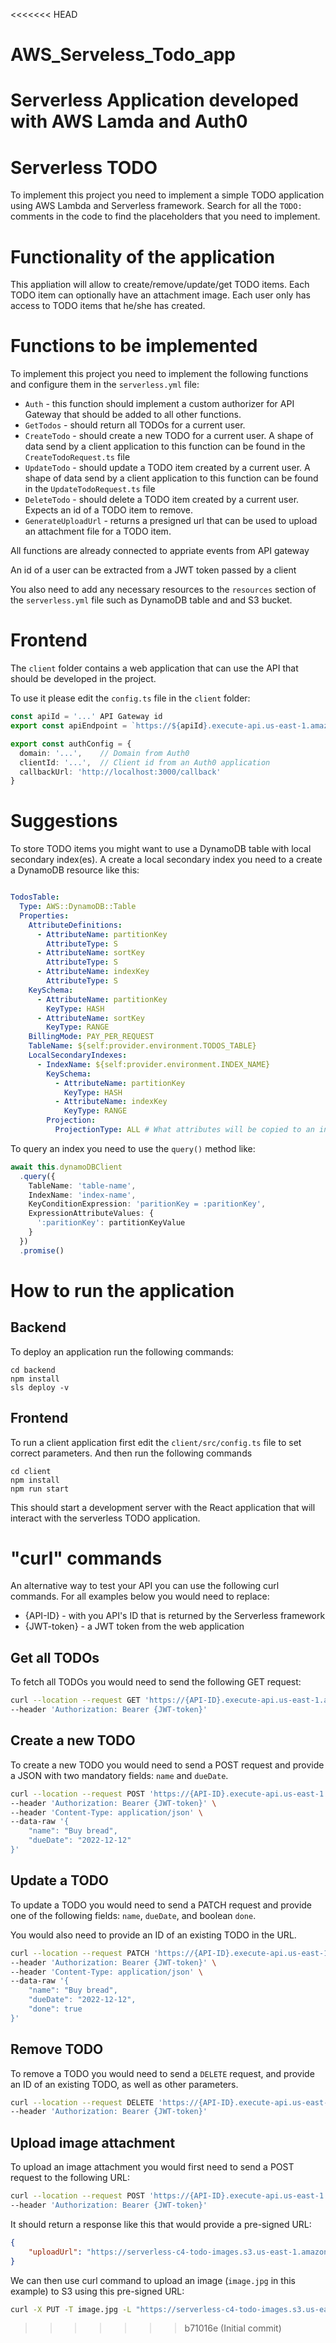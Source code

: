<<<<<<< HEAD
# AWS_Serveless_Todo_app
Serverless Application developed with AWS Lamda and Auth0
=======
# Serverless TODO

To implement this project you need to implement a simple TODO application using AWS Lambda and Serverless framework. Search for all the `TODO:` comments in the code to find the placeholders that you need to implement.

# Functionality of the application

This appliation will allow to create/remove/update/get TODO items. Each TODO item can optionally have an attachment image. Each user only has access to TODO items that he/she has created. 

# Functions to be implemented

To implement this project you need to implement the following functions and configure them in the `serverless.yml` file:

* `Auth` - this function should implement a custom authorizer for API Gateway that should be added to all other functions.
* `GetTodos` - should return all TODOs for a current user. 
* `CreateTodo` - should create a new TODO for a current user. A shape of data send by a client application to this function can be found in the `CreateTodoRequest.ts` file
* `UpdateTodo` - should update a TODO item created by a current user. A shape of data send by a client application to this function can be found in the `UpdateTodoRequest.ts` file
* `DeleteTodo` - should delete a TODO item created by a current user. Expects an id of a TODO item to remove.
* `GenerateUploadUrl` - returns a presigned url that can be used to upload an attachment file for a TODO item. 

All functions are already connected to appriate events from API gateway

An id of a user can be extracted from a JWT token passed by a client

You also need to add any necessary resources to the `resources` section of the `serverless.yml` file such as DynamoDB table and and S3 bucket.

# Frontend

The `client` folder contains a web application that can use the API that should be developed in the project.

To use it please edit the `config.ts` file in the `client` folder:

```ts
const apiId = '...' API Gateway id
export const apiEndpoint = `https://${apiId}.execute-api.us-east-1.amazonaws.com/dev`

export const authConfig = {
  domain: '...',    // Domain from Auth0
  clientId: '...',  // Client id from an Auth0 application
  callbackUrl: 'http://localhost:3000/callback'
}
```


# Suggestions

To store TODO items you might want to use a DynamoDB table with local secondary index(es). A create a local secondary index you need to a create a DynamoDB resource like this:

```yml

TodosTable:
  Type: AWS::DynamoDB::Table
  Properties:
    AttributeDefinitions:
      - AttributeName: partitionKey
        AttributeType: S
      - AttributeName: sortKey
        AttributeType: S
      - AttributeName: indexKey
        AttributeType: S
    KeySchema:
      - AttributeName: partitionKey
        KeyType: HASH
      - AttributeName: sortKey
        KeyType: RANGE
    BillingMode: PAY_PER_REQUEST
    TableName: ${self:provider.environment.TODOS_TABLE}
    LocalSecondaryIndexes:
      - IndexName: ${self:provider.environment.INDEX_NAME}
        KeySchema:
          - AttributeName: partitionKey
            KeyType: HASH
          - AttributeName: indexKey
            KeyType: RANGE
        Projection:
          ProjectionType: ALL # What attributes will be copied to an index

```

To query an index you need to use the `query()` method like:

```ts
await this.dynamoDBClient
  .query({
    TableName: 'table-name',
    IndexName: 'index-name',
    KeyConditionExpression: 'paritionKey = :paritionKey',
    ExpressionAttributeValues: {
      ':paritionKey': partitionKeyValue
    }
  })
  .promise()
```

# How to run the application

## Backend

To deploy an application run the following commands:

```
cd backend
npm install
sls deploy -v
```

## Frontend

To run a client application first edit the `client/src/config.ts` file to set correct parameters. And then run the following commands

```
cd client
npm install
npm run start
```

This should start a development server with the React application that will interact with the serverless TODO application.

# "curl" commands

An alternative way to test your API you can use the following curl commands. For all examples below you would need to replace:

* {API-ID} - with you API's ID that is returned by the Serverless framework
* {JWT-token} - a JWT token from the web application

## Get all TODOs

To fetch all TODOs you would need to send the following GET request:

```sh
curl --location --request GET 'https://{API-ID}.execute-api.us-east-1.amazonaws.com/dev/todos' \
--header 'Authorization: Bearer {JWT-token}'
```

## Create a new TODO

To create a new TODO you would need to send a POST request and provide a JSON with two mandatory fields: `name` and `dueDate`.

```sh
curl --location --request POST 'https://{API-ID}.execute-api.us-east-1.amazonaws.com/dev/todos' \
--header 'Authorization: Bearer {JWT-token}' \
--header 'Content-Type: application/json' \
--data-raw '{
    "name": "Buy bread",
    "dueDate": "2022-12-12"
}'
```

## Update a TODO

To update a TODO you would need to send a PATCH request and provide one of the following fields: `name`, `dueDate`, and boolean `done`.

You would also need to provide an ID of an existing TODO in the URL.

```sh
curl --location --request PATCH 'https://{API-ID}.execute-api.us-east-1.amazonaws.com/dev/todos/{TODO-ID}' \
--header 'Authorization: Bearer {JWT-token}' \
--header 'Content-Type: application/json' \
--data-raw '{
    "name": "Buy bread",
    "dueDate": "2022-12-12",
    "done": true
}'
```

## Remove TODO

To remove a TODO you would need to send a `DELETE` request, and provide an ID of an existing TODO, as well as other parameters.

```sh
curl --location --request DELETE 'https://{API-ID}.execute-api.us-east-1.amazonaws.com/dev/todos/{TODO-ID}' \
--header 'Authorization: Bearer {JWT-token}'
```


## Upload image attachment

To upload an image attachment you would first need to send a POST request to the following URL:

```sh
curl --location --request POST 'https://{API-ID}.execute-api.us-east-1.amazonaws.com/dev/todos/{TODO-ID}/attachment' \
--header 'Authorization: Bearer {JWT-token}'
```

It should return a response like this that would provide a pre-signed URL:

```json
{
    "uploadUrl": "https://serverless-c4-todo-images.s3.us-east-1.amazonaws.com/...&x-id=PutObject"
}
```

We can then use curl command to upload an image (`image.jpg` in this example) to S3 using this pre-signed URL:

```sh
curl -X PUT -T image.jpg -L "https://serverless-c4-todo-images.s3.us-east-1.amazonaws.com/...&x-id=PutObject"
```

>>>>>>> b71016e (Initial commit)
